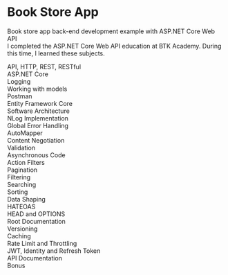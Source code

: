 # Book Store App
Book store app back-end development example with ASP.NET Core Web API  
I completed the ASP.NET Core Web API education at BTK Academy. During this time, I learned these subjects.

API, HTTP, REST, RESTful  
ASP.NET Core    
Logging                        
Working with models      
Postman    
Entity Framework Core        
Software Architecture    
NLog Implementation  
Global Error Handling    
AutoMapper    
Content Negotiation    
Validation    
Asynchronous Code    
Action Filters    
Pagination  
Filtering  
Searching  
Sorting  
Data Shaping  
HATEOAS  
HEAD and OPTIONS  
Root Documentation  
Versioning  
Caching  
Rate Limit and Throttling  
JWT, Identity and Refresh Token  
API Documentation  
Bonus
